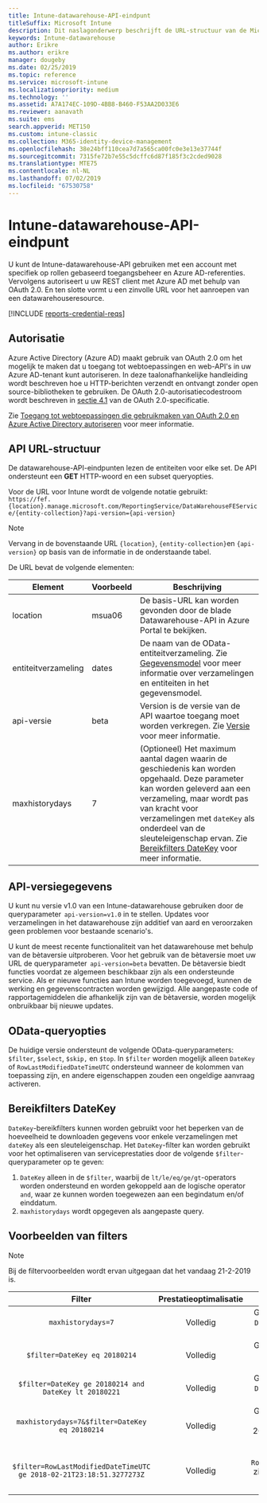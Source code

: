```yaml
---
title: Intune-datawarehouse-API-eindpunt
titleSuffix: Microsoft Intune
description: Dit naslagonderwerp beschrijft de URL-structuur van de Microsoft Intune-datawarehouse-API. Er worden filtervoorbeelden gegeven.
keywords: Intune-datawarehouse
author: Erikre
ms.author: erikre
manager: dougeby
ms.date: 02/25/2019
ms.topic: reference
ms.service: microsoft-intune
ms.localizationpriority: medium
ms.technology: ''
ms.assetid: A7A174EC-109D-4BB8-B460-F53AA2D033E6
ms.reviewer: aanavath
ms.suite: ems
search.appverid: MET150
ms.custom: intune-classic
ms.collection: M365-identity-device-management
ms.openlocfilehash: 38e24bff110cea7d7a565ca00fc0e3e13e37744f
ms.sourcegitcommit: 7315fe72b7e55c5dcffc6d87f185f3c2cded9028
ms.translationtype: MTE75
ms.contentlocale: nl-NL
ms.lasthandoff: 07/02/2019
ms.locfileid: "67530758"
---
```

# <a name="intune-data-warehouse-api-endpoint"></a>Intune-datawarehouse-API-eindpunt

U kunt de Intune-datawarehouse-API gebruiken met een account met specifiek op rollen gebaseerd toegangsbeheer en Azure AD-referenties. Vervolgens autoriseert u uw REST client met Azure AD met behulp van OAuth 2.0. En ten slotte vormt u een zinvolle URL voor het aanroepen van een datawarehouseresource.

[!INCLUDE [reports-credential-reqs](./includes/reports-credential-reqs.md)]

## <a name="authorization"></a>Autorisatie

Azure Active Directory (Azure AD) maakt gebruik van OAuth 2.0 om het mogelijk te maken dat u toegang tot webtoepassingen en web-API's in uw Azure AD-tenant kunt autoriseren. In deze taalonafhankelijke handleiding wordt beschreven hoe u HTTP-berichten verzendt en ontvangt zonder open source-bibliotheken te gebruiken. De OAuth 2.0-autorisatiecodestroom wordt beschreven in [sectie 4.1](https://tools.ietf.org/html/rfc6749#section-4.1) van de OAuth 2.0-specificatie.

Zie [Toegang tot webtoepassingen die gebruikmaken van OAuth 2.0 en Azure Active Directory autoriseren](https://docs.microsoft.com/azure/active-directory/develop/active-directory-protocols-oauth-code) voor meer informatie.

## <a name="api-url-structure"></a>API URL-structuur

De datawarehouse-API-eindpunten lezen de entiteiten voor elke set. De API ondersteunt een **GET** HTTP-woord en een subset queryopties.

Voor de URL voor Intune wordt de volgende notatie gebruikt:  
`https://fef.{location}.manage.microsoft.com/ReportingService/DataWarehouseFEService/{entity-collection}?api-version={api-version}`

> [!NOTE]
> Vervang in de bovenstaande URL `{location}`, `{entity-collection}`en `{api-version}` op basis van de informatie in de onderstaande tabel.

De URL bevat de volgende elementen:

| Element | Voorbeeld | Beschrijving |
|-------------------|------------|--------------------------------------------------------------------------------------------------------------------|
| location | msua06 | De basis-URL kan worden gevonden door de blade Datawarehouse-API in Azure Portal te bekijken. |
| entiteitverzameling | dates | De naam van de OData-entiteitverzameling. Zie [Gegevensmodel](reports-ref-data-model.md) voor meer informatie over verzamelingen en entiteiten in het gegevensmodel. |
| api-versie | beta | Version is de versie van de API waartoe toegang moet worden verkregen. Zie [Versie](reports-api-url.md#api-version-information) voor meer informatie. |
| maxhistorydays | 7 | (Optioneel) Het maximum aantal dagen waarin de geschiedenis kan worden opgehaald. Deze parameter kan worden geleverd aan een verzameling, maar wordt pas van kracht voor verzamelingen met `dateKey` als onderdeel van de sleuteleigenschap ervan. Zie [Bereikfilters DateKey](reports-api-url.md#datekey-range-filters) voor meer informatie. |

## <a name="api-version-information"></a>API-versiegegevens

U kunt nu versie v1.0 van een Intune-datawarehouse gebruiken door de queryparameter  `api-version=v1.0` in te stellen. Updates voor verzamelingen in het datawarehouse zijn additief van aard en veroorzaken geen problemen voor bestaande scenario's.

U kunt de meest recente functionaliteit van het datawarehouse met behulp van de bètaversie uitproberen. Voor het gebruik van de bètaversie moet uw URL de queryparameter  `api-version=beta` bevatten. De bètaversie biedt functies voordat ze algemeen beschikbaar zijn als een ondersteunde service. Als er nieuwe functies aan Intune worden toegevoegd, kunnen de werking en gegevenscontracten worden gewijzigd. Alle aangepaste code of rapportagemiddelen die afhankelijk zijn van de bètaversie, worden mogelijk onbruikbaar bij nieuwe updates.

## <a name="odata-query-options"></a>OData-queryopties

De huidige versie ondersteunt de volgende OData-queryparameters: `$filter`, `$select`, `$skip,` en `$top`. In `$filter` worden mogelijk alleen `DateKey` of `RowLastModifiedDateTimeUTC` ondersteund wanneer de kolommen van toepassing zijn, en andere eigenschappen zouden een ongeldige aanvraag activeren.

## <a name="datekey-range-filters"></a>Bereikfilters DateKey

`DateKey`-bereikfilters kunnen worden gebruikt voor het beperken van de hoeveelheid te downloaden gegevens voor enkele verzamelingen met `dateKey` als een sleuteleigenschap. Het `DateKey`-filter kan worden gebruikt voor het optimaliseren van serviceprestaties door de volgende `$filter`-queryparameter op te geven:

1. `DateKey` alleen in de `$filter`, waarbij de `lt/le/eq/ge/gt`-operators worden ondersteund en worden gekoppeld aan de logische operator `and`, waar ze kunnen worden toegewezen aan een begindatum en/of einddatum.
2. `maxhistorydays` wordt opgegeven als aangepaste query.<br>

## <a name="filter-examples"></a>Voorbeelden van filters

> [!NOTE]
> Bij de filtervoorbeelden wordt ervan uitgegaan dat het vandaag 21-2-2019 is.

|                             Filter                             |           Prestatieoptimalisatie           |                                          Beschrijving                                          |
|:--------------------------------------------------------------:|:--------------------------------------------:|:---------------------------------------------------------------------------------------------:|
|    `maxhistorydays=7`                                            |    Volledig                                      |    Gegevens retourneren met `DateKey` tussen 20180214 en 20180221.                                     |
|    `$filter=DateKey eq 20180214`                                 |    Volledig                                      |    Gegevens retourneren met `DateKey` gelijk aan 20180214.                                                    |
|    `$filter=DateKey ge 20180214 and DateKey lt 20180221`         |    Volledig                                      |    Gegevens retourneren met `DateKey` tussen 20180214 en 20180220.                                     |
|    `maxhistorydays=7&$filter=DateKey eq 20180214`                |    Volledig                                      |    Gegevens retourneren met `DateKey` gelijk aan 20180214. `maxhistorydays` wordt genegeerd.                            |
|    `$filter=RowLastModifiedDateTimeUTC ge 2018-02-21T23:18:51.3277273Z`                                |    Volledig                                       |    Retourgegevens met `RowLastModifiedDateTimeUTC` zijn groter dan of gelijk aan `2018-02-21T23:18:51.3277273Z`                             |
